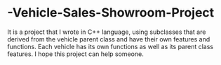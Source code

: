 # -Vehicle-Sales-Showroom-Project

It is a project that I wrote in C++ language, using subclasses that are derived from the vehicle parent class and have their own features and functions.
Each vehicle has its own functions as well as its parent class features. I hope this project can help someone.
